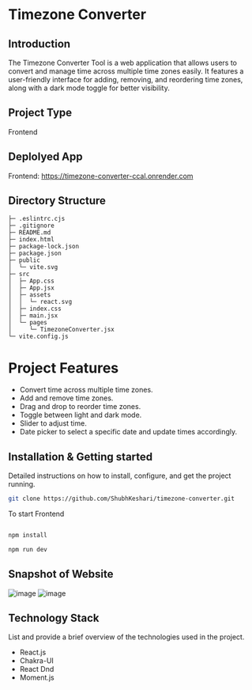 # Timezone Converter

## Introduction

The Timezone Converter Tool is a web application that allows users to convert and manage time across multiple time zones easily. It features a user-friendly interface for adding, removing, and reordering time zones, along with a dark mode toggle for better visibility.

## Project Type

Frontend

## Deplolyed App

Frontend: https://timezone-converter-ccal.onrender.com

## Directory Structure

```
├─ .eslintrc.cjs
├─ .gitignore
├─ README.md
├─ index.html
├─ package-lock.json
├─ package.json
├─ public
│  └─ vite.svg
├─ src
│  ├─ App.css
│  ├─ App.jsx
│  ├─ assets
│  │  └─ react.svg
│  ├─ index.css
│  ├─ main.jsx
│  └─ pages
│     └─ TimezoneConverter.jsx
└─ vite.config.js
```

# Project Features

- Convert time across multiple time zones.
- Add and remove time zones.
- Drag and drop to reorder time zones.
- Toggle between light and dark mode.
- Slider to adjust time.
- Date picker to select a specific date and update times accordingly.

  
## Installation & Getting started

Detailed instructions on how to install, configure, and get the project running.

```bash
git clone https://github.com/ShubhKeshari/timezone-converter.git

```
To start Frontend

```bash

npm install

npm run dev

```

## Snapshot of Website

![image](https://github.com/user-attachments/assets/e31cb7cc-74f4-475b-a51d-dfae8c9b9ddd)
![image](https://github.com/user-attachments/assets/c29183c0-2623-4137-b659-aec3b5d4aa45)



## Technology Stack

List and provide a brief overview of the technologies used in the project.

- React.js
- Chakra-UI
- React Dnd
- Moment.js

